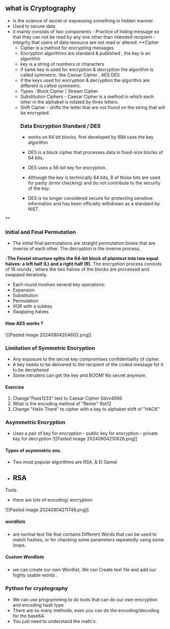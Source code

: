 
## what is Cryptography

- Is the science of secret or expressing something in hidden manner
- Used to secure data
- it mainly consists of two components
         -  Practice of hiding message so that they can not be read by any one other than intended recipient
         - Integrity that users of data resource are not read or altered.
    **Cipher
    - Cipher is a method for encrypting messages
    - Encryption algorithms are standard & published , the key is an algorithm 
    - key is a string of numbers or characters
    - if same key is used for encryption & decryption the algorithm is called symmetric. like Caesar Cipher , AES DES
    - if the keys used for encryption & decryption the algorithm  are different is called symmetric.
    - Types : Block Cipher     |        Stream Cipher
    - Substitution Ciphers
            -   Caesar Cipher is a method in which each letter in the alphabet is rotated by three letters.
    - Shift Cipher
             - shifts the letter that are not found on the string that will be encrypted.
        ### Data Encryption Standard / DES
        - works on 64 bit blocks, first developed by IBM uses the key algorithm
		- DES is a block cipher that processes data in fixed-size blocks of 64 bits. 
    
		- DES uses a 56-bit key for encryption. 
	    - Although the key is technically 64 bits, 8 of those bits are used for parity (error checking) and do not contribute to the security of the key. 

		- DES is no longer considered secure for protecting sensitive information and has been officially withdrawn as a standard by NIST.
    

**
### Initial and Final Permutation
- The initial final permutations are straight permutation boxes that are inverse of each 
	other. The decryption is the inverse process.

-**The Feistel structure splits the 64-bit block of plaintext into two equal halves: a left half (L) and a right half (R).**
The encryption process consists of 16 rounds , where the two halves of the blocks are processed and swapped iteratively.

- Each round involves several key operations:
- Expansion
- Substitution
- Permutation
- XOR with a subkey
- Swapping halves
#### How AES works ?
![[Pasted image 20240904204602.png]]
### Limitation of Symmetric Encryption
- Any exposure to the secret key compromises confidentiality of cipher.
- A key needs to be delivered to the recipient of the coded message for it to be deciphered
- Some intruders can get the key and BOOM! No secret anymore.


#### Exercise
1. Change"Pass1233" text to Caesar Cipher
   Sdvv4566
3. What is the encoding method of "Rexler"
     Rot12
4. Change "Hello There" to cipher with a key to alphabet shift of "HACK"
     
### Asymmetric Encryption

- Uses a pair of key for encryption
      - public key for encryption
      - private key for decryption
![[Pasted image 20240904210626.png]] 


#### Types of asymmetric enc.
- Two most popular algorithms are RSA, & El Gamal
- RSA
   -

Tools
- there are lots of encoding/ encryption

![[Pasted image 20240904211748.png]]

##### wordlists
- are normal text file that contains Different Words that can be used to match hashes, or for checking some parameters repeatedly using some loops.
##### Custom Wordlists
- we can create our own Wordlist, We can Create text file and add our highly usable words .


### Python for cryptography

- We can use programming to do tools that can do our own encryption and encoding hash type
- There are so many methods, even you can do the encoding/decoding for the base64.
- You just need to understand the math's.
    






